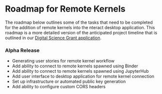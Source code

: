 # Roadmap for Remote Kernels

The roadmap below outlines some of the tasks that need to be completed for the
addition of remote kernels into the nteract desktop application. This roadmap
is a more detailed version of the anticipated project timeline that is outlined
in our [Digital Science Grant application](./digital-science-grant.md).

### Alpha Release

- Generating user stories for remote kernel workflow
- Add ability to connect to remote kernels spawned using Binder
- Add ability to connect to remote kernels spawned using JupyterHub
- Add user interface to desktop application for remote kernel connection
- Set up infrastructure or automated public key generation
- Add ability to configure custom CORS headers
